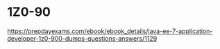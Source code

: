 # 1Z0-90
https://prepdayexams.com/ebook/ebook_details/java-ee-7-application-developer-1z0-900-dumps-questions-answers/1129
